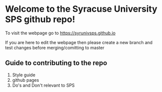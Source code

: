 # Welcome to the Syracuse University SPS github repo!

To visit the webpage go to https://syrunivsps.github.io

If you are here to edit the webpage then please create a new branch and test
changes before merging/comitting to master

## Guide to contributing to the repo

1. Style guide
2. github pages
3. Do's and Don't relevant to SPS



